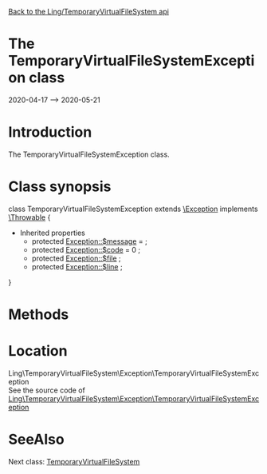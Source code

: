 [Back to the Ling/TemporaryVirtualFileSystem api](https://github.com/lingtalfi/TemporaryVirtualFileSystem/blob/master/doc/api/Ling/TemporaryVirtualFileSystem.md)



The TemporaryVirtualFileSystemException class
================
2020-04-17 --> 2020-05-21






Introduction
============

The TemporaryVirtualFileSystemException class.



Class synopsis
==============


class <span class="pl-k">TemporaryVirtualFileSystemException</span> extends [\Exception](http://php.net/manual/en/class.exception.php) implements [\Throwable](http://php.net/manual/en/class.throwable.php) {

- Inherited properties
    - protected  [Exception::$message](#property-message) =  ;
    - protected  [Exception::$code](#property-code) = 0 ;
    - protected  [Exception::$file](#property-file) ;
    - protected  [Exception::$line](#property-line) ;

}






Methods
==============






Location
=============
Ling\TemporaryVirtualFileSystem\Exception\TemporaryVirtualFileSystemException<br>
See the source code of [Ling\TemporaryVirtualFileSystem\Exception\TemporaryVirtualFileSystemException](https://github.com/lingtalfi/TemporaryVirtualFileSystem/blob/master/Exception/TemporaryVirtualFileSystemException.php)



SeeAlso
==============
Next class: [TemporaryVirtualFileSystem](https://github.com/lingtalfi/TemporaryVirtualFileSystem/blob/master/doc/api/Ling/TemporaryVirtualFileSystem/TemporaryVirtualFileSystem.md)<br>
